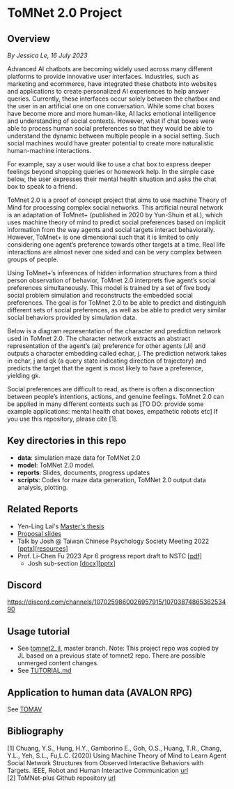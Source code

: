 # ToMNet 2.0 Project

## Overview
*By Jessica Le, 16 July 2023*

Advanced AI chatbots are becoming widely used across many different platforms to provide innovative user interfaces. Industries, such as marketing and ecommerce, have integrated these chatbots into websites and applications to create personalized AI experiences to help answer queries. Currently, these interfaces occur solely between the chatbox and the user in an artificial one on one conversation. While some chat boxes have become more and more human-like, AI lacks emotional intelligence and understanding of social contexts. However, what if chat boxes were able to process human social preferences so that they would be able to understand the dynamic between multiple people in a social setting. Such social machines would have greater potential to create more naturalistic human-machine interactions. 

For example, say a user would like to use a chat box to express deeper feelings beyond shopping queries or homework help. In the simple case below, the user expresses their mental health situation and asks the chat box to speak to a friend. 

ToMnet 2.0 is a proof of concept project that aims to use machine Theory of Mind for processing complex social networks. This artificial neural network is an adaptation of  ToMnet+ (published in 2020 by Yun-Shuin et al.), which uses machine theory of mind to predict social preferences based on implicit information from the way agents and social targets interact behaviorally. However, ToMnet+ is one dimensional such that it is limited to only considering one agent’s preference towards other targets at a time. Real life interactions are almost never one sided and can be very complex between groups of people. 

Using ToMnet+’s inferences of hidden information structures from a third person observation of behavior, ToMnet 2.0 interprets five agent’s social preferences simultaneously. This model is trained by a set of five body social problem simulation and reconstructs the embedded social preferences. The goal is for ToMnet 2.0 to be able to predict and distinguish different sets of social preferences, as well as be able to predict very similar social behaviors provided by simulation data. 

Below is a diagram representation of the character and prediction network used in ToMnet 2.0. The character network extracts an abstract representation of the agent’s (ai) preference for other agents (Ji) and outputs a character embedding called echar, j. The prediction network takes in  echar, j and qk (a query state indicating direction of trajectory) and predicts the target that the agent is most likely to have a preference, yielding gk. 

Social preferences are difficult to read, as there is often a disconnection between people’s intentions, actions, and genuine feelings. ToMnet 2.0 can be applied in many different contexts such as [TO DO: provide some example applications: mental health chat boxes, empathetic robots etc] If you use this repository, please cite [1].

## Key directories in this repo
- **data**: simulation maze data for ToMNet 2.0
- **model**: ToMNet 2.0 model.
- **reports**: Slides, documents, progress updates
- **scripts**: Codes for maze data generation, ToMNet 2.0 output data analysis, plotting.

## Related Reports
- Yen-Ling Lai's [Master's thesis](https://gitlab.com/brain-and-mind-lab/research-projects/tomnet/tomnet2/-/blob/master/reports/thesis)
- [Proposal slides](https://docs.google.com/presentation/d/1aBJ_AeC3MMow27sem7PYY1u2AObtxEcQtJsQubjBxG0/edit)
- Talk by Josh @ Taiwan Chinese Psychology Society Meeting 2022 [[pptx]](https://gitlab.com/brain-and-mind-lab/research-projects/tomnet/tomnet2/-/blob/master/report/ToMNet_Taiwan_Chinese_Psychology_Meeting.pptx)[[resources]](https://gitlab.com/brain-and-mind-lab/research-projects/tomnet/tomnet2/-/tree/master/report/%E5%BF%83%E7%90%86%E7%B5%84%E6%9C%83)
- Prof. Li-Chen Fu 2023 Apr 6 progress report draft to NSTC [[pdf]](https://gitlab.com/brain-and-mind-lab/research-projects/tomnet/tomnet2/-/blob/master/report/CM03_%E6%9C%80%E6%9C%80%E7%B5%82%E7%89%88v3.pdf)
    - Josh sub-section [[docx]](https://gitlab.com/brain-and-mind-lab/research-projects/tomnet/tomnet2/-/blob/master/report/111%E5%B9%B4%E5%BA%A6%E5%B7%A5%E7%A8%8B%E7%A7%91%E6%8A%80%E4%B8%AD%E5%A0%85%E8%BA%8D%E5%8D%87%E7%A0%94%E7%A9%B6%E8%A8%88%E7%95%AB-JG.docx)[[pptx]](https://gitlab.com/brain-and-mind-lab/research-projects/tomnet/tomnet2/-/blob/master/report/111%E5%B9%B4%E5%BA%A6%E5%B7%A5%E7%A8%8B%E7%A7%91%E6%8A%80%E4%B8%AD%E5%A0%85%E8%BA%8D%E5%8D%87%E7%A0%94%E7%A9%B6%E8%A8%88%E7%95%AB-JG.pptx)

## Discord
https://discord.com/channels/1070259860026957915/1070387486536253490

## Usage tutorial
- See [tomnet2_jl](https://gitlab.com/brain-and-mind-lab/research-projects/tomnet/tomnet2_jl), master branch. Note: This project repo was copied by JL based on a previous state of tomnet2 repo. There are possible unmerged content changes.
- See [TUTORIAL.md](https://gitlab.com/brain-and-mind-lab/research-projects/tomnet/tomnet2/-/blob/master/TUTORIAL.md)

## Application to human data (AVALON RPG)
See [TOMAV](https://gitlab.com/brain-and-mind-lab/research-projects/tomnet/TOMAV)

## Bibliography
[1] Chuang, Y.S., Hung, H.Y., Gamborino E., Goh, O.S., Huang, T.R., Chang, Y.L., Yeh, S.L., Fu,L.C. (2020) Using Machine Theory of Mind to Learn Agent Social Network Structures from Observed Interactive Behaviors with Targets. IEEE, Robot and Human Interactive Communication [url](https://ieeexplore.ieee.org/abstract/document/9223453)<br>
[2] ToMNet-plus Github repository [url](https://github.com/NTUBMLab/tomnet-plus)
